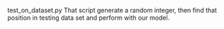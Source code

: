 test_on_dataset.py	That script generate a random integer, then find that position in testing data set and perform with our model.